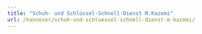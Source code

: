 ```yaml
---
title: "Schuh- und Schlüssel-Schnell-Dienst M.Kazemi"
url: /hannover/schuh-und-schluessel-schnell-dienst-m-kazemi/
---
```

